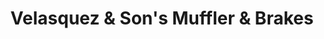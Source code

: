 ---
title: "Velasquez & Son's Muffler & Brakes"
url: /mundelein/velasquez-und-sons-muffler-und-brakes/
shop: Autowerkstatt
---